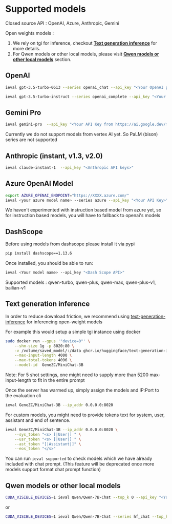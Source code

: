 # Supported models

Closed source API : OpenAI, Azure, Anthropic, Gemini

Open weights models : 
1. We rely on tgi for inference, checkout [**Text generation inference**](#text-generation-inference) for more details.
2. For Qwen models or other local models, please visit [**Qwen models or other local models**](#qwen-models-or-other-local-models) section.


## OpenAI

```bash
ieval gpt-3.5-turbo-0613 --series openai_chat --api_key "<Your OpenAI platform Key>"
```

```bash
ieval gpt-3.5-turbo-instruct --series openai_complete --api_key "<Your OpenAI platform Key>" --top_k 5
```



## Gemini Pro

```bash
ieval gemini-pro  --api_key "<Your API Key from https://ai.google.dev/>" --top_k 5
```

Currently we do not support models from vertex AI yet. So PaLM (bison) series are not supported

## Anthropic (instant, v1.3, v2.0)

```bash
ieval claude-instant-1  --api_key "<Anthropic API keys>"
```

## Azure OpenAI Model

```bash
export AZURE_OPENAI_ENDPOINT="https://XXXX.azure.com/"
ieval <your azure model name> --series azure --api_key "<Your API Key>" --top_k 5
```

We haven't experimented with instruction based model from azure yet, so for instruction based models, you will have to fallback to openai's models

## DashScope

Before using models from dashscope please install it via pypi

```bash
pip install dashscope==1.13.6
```

Once installed, you should be able to run:

```bash
ieval <Your model name> --api_key "<Dash Scope API>"
```

Supported models : qwen-turbo, qwen-plus, qwen-max, qwen-plus-v1, bailian-v1

## Text generation inference

In order to reduce download friction, we recommend using [text-generation-inference](https://github.com/huggingface/text-generation-inference) for inferencing open-weight models

For example this would setup a simple tgi instance using docker

```bash
sudo docker run --gpus '"device=0"' \
    --shm-size 1g -p 8020:80 \
    -v /volume/saved_model/:/data ghcr.io/huggingface/text-generation-inference:1.1.0 \
    --max-input-length 4000 \
    --max-total-tokens 4096 \
    --model-id  GeneZC/MiniChat-3B
```
Note: For 5 shot settings, one might need to supply more than 5200 max-input-length to fit in the entire prompt

Once the server has warmed up, simply assign the models and IP:Port to the evaluation cli

```bash
ieval GeneZC/MiniChat-3B --ip_addr 0.0.0.0:8020
```

For custom models, you might need to provide tokens text for system, user, assistant and end of sentence.

```bash
ieval GeneZC/MiniChat-3B --ip_addr 0.0.0.0:8020 \
    --sys_token "<s> [|User|] " \
    --usr_token "<s> [|User|] " \
    --ast_token "[|Assistant|]" \
    --eos_token "</s>"
```

You can run `ieval supported` to check models which we have already included with chat prompt. (This feature will be deprecated once more models support format chat prompt function)

## Qwen models or other local models

```bash
CUDA_VISIBLE_DEVICES=1 ieval Qwen/Qwen-7B-Chat --top_k 0 --api_key "<Your API Key>"
```

or 

```bash
CUDA_VISIBLE_DEVICES=1 ieval Qwen/Qwen-7B-Chat --series hf_chat --top_k 0 --api_key "<Your API Key>"
```
